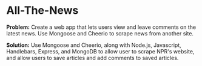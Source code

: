 # All-The-News

**Problem:** Create a web app that lets users view and leave comments on the latest news. Use Mongoose and Cheerio to scrape news from another site.

**Solution:** Use Mongoose and Cheerio, along with Node.js, Javascript, Handlebars, Express, and MongoDB to allow user to scrape NPR's website, and allow users to save articles and add comments to saved articles.